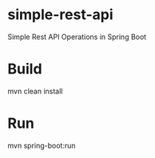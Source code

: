 # simple-rest-api
Simple Rest API Operations in Spring Boot

# Build 
mvn clean install

# Run
mvn spring-boot:run
